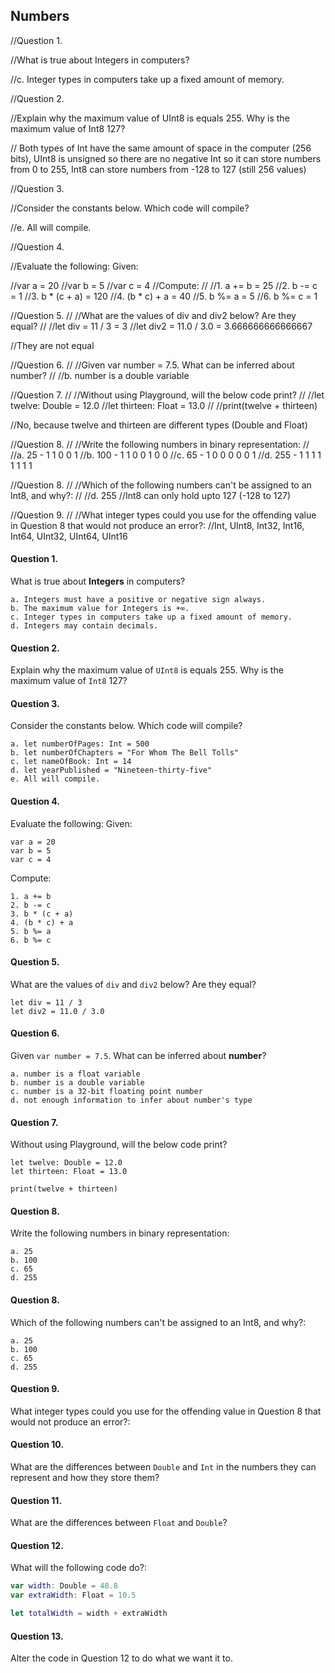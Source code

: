 ## Numbers

//Question 1.

//What is true about Integers in computers?


//c. Integer types in computers take up a fixed amount of memory.



//Question 2.

//Explain why the maximum value of UInt8 is equals 255. Why is the maximum value of Int8 127?

// Both types of Int have the same amount of space in the computer (256 bits), UInt8 is unsigned so there are no negative Int so it can store numbers from 0 to 255, Int8 can store numbers from -128 to 127 (still 256 values)


//Question 3.

//Consider the constants below. Which code will compile?

//e. All will compile.



//Question 4.

//Evaluate the following: Given:

//var a = 20
//var b = 5
//var c = 4
//Compute:
//
//1. a += b = 25
//2. b -= c = 1
//3. b * (c + a) = 120
//4. (b * c) + a = 40
//5. b %= a = 5
//6. b %= c = 1



//Question 5.
//
//What are the values of div and div2 below? Are they equal?
//
//let div = 11 / 3 = 3
//let div2 = 11.0 / 3.0 = 3.666666666666667

//They are not equal



//Question 6.
//
//Given var number = 7.5. What can be inferred about number?
//
//b. number is a double variable



//Question 7.
//
//Without using Playground, will the below code print?
//
//let twelve: Double = 12.0
//let thirteen: Float = 13.0
//
//print(twelve + thirteen)

//No, because twelve and thirteen are different types (Double and Float)



//Question 8.
//
//Write the following numbers in binary representation:
//
//a. 25 - 1 1 0 0 1
//b. 100 - 1 1 0 0 1 0 0
//c. 65 - 1 0 0 0 0 0 1
//d. 255 - 1 1 1 1 1 1 1 1



//Question 8.
//
//Which of the following numbers can't be assigned to an Int8, and why?:
//
//d. 255
//Int8 can only hold upto 127 (-128 to 127)


//Question 9.
//
//What integer types could you use for the offending value in Question 8 that would not produce an error?:
//Int, UInt8, Int32, Int16, Int64, UInt32, UInt64, UInt16

#### Question 1.
What is true about __Integers__ in computers?
```
a. Integers must have a positive or negative sign always.
b. The maximum value for Integers is +∞.
c. Integer types in computers take up a fixed amount of memory.
d. Integers may contain decimals.
```

#### Question 2.
Explain why the maximum value of ```UInt8``` is equals 255. Why is the maximum value of ```Int8``` 127?

#### Question 3.
Consider the constants below. Which code will compile?
```
a. let numberOfPages: Int = 500
b. let numberOfChapters = "For Whom The Bell Tolls"
c. let nameOfBook: Int = 14
d. let yearPublished = "Nineteen-thirty-five"
e. All will compile.
```

#### Question 4.
Evaluate the following:
Given:
```
var a = 20
var b = 5
var c = 4
```
Compute:
```
1. a += b
2. b -= c
3. b * (c + a)
4. (b * c) + a
5. b %= a
6. b %= c
```

#### Question 5.
What are the values of ```div``` and ```div2``` below? Are they equal?
```
let div = 11 / 3
let div2 = 11.0 / 3.0
```

#### Question 6.
Given ```var number = 7.5```. What can be inferred about __number__?
```
a. number is a float variable
b. number is a double variable
c. number is a 32-bit floating point number
d. not enough information to infer about number's type
```

#### Question 7.
Without using Playground, will the below code print?
```
let twelve: Double = 12.0
let thirteen: Float = 13.0

print(twelve + thirteen)
```

#### Question 8.
Write the following numbers in binary representation:
```
a. 25
b. 100
c. 65
d. 255
```

#### Question 8.
Which of the following numbers can't be assigned to an Int8, and why?:
```
a. 25
b. 100
c. 65
d. 255
```

#### Question 9.

What integer types could you use for the offending value in Question 8 that would not produce an error?:

#### Question 10.

What are the differences between ```Double``` and ```Int``` in the numbers they can represent and how they store them?

#### Question 11.

What are the differences between ```Float``` and ```Double```?

#### Question 12.

What will the following code do?:

```swift
var width: Double = 48.8
var extraWidth: Float = 10.5

let totalWidth = width + extraWidth
```

#### Question 13.

Alter the code in Question 12 to do what we want it to.
